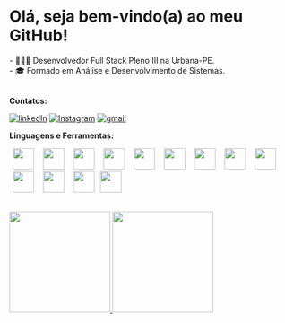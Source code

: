 <div>
	<h1><b>Olá, seja bem-vindo(a) ao meu GitHub!</b></h1>
	- 👨🏽‍💻 Desenvolvedor Full Stack Pleno III na Urbana-PE. <br>
	- 🎓 Formado em Análise e Desenvolvimento de Sistemas. <br>
</div>

<br>

<p><b>Contatos:</b></p> 

<p >
	<a href="https://www.linkedin.com/in/eduardoconceicao90/"><img src="https://user-images.githubusercontent.com/71357905/218304641-14f7d622-e44c-4d0f-9100-dec209c440f2.png" alt="linkedIn"/></a>
	<a href="https://www.instagram.com/_eduardoconceicao90/"><img src="https://img.icons8.com/bubbles/50/000000/instagram.png" alt="Instagram"/></a>
	<a href="mailto:contato@eduardosaconceicao@gmail.com"><img src="https://user-images.githubusercontent.com/71357905/218303896-5f9fd48f-9155-47a9-bfea-4b4ca5e14c4c.png" alt="gmail"/></a>
	<!-- <a href="https://wa.me/558198378"><img src="https://user-images.githubusercontent.com/71357905/218304605-c8fdbd1c-465d-4fbe-99de-601a16dbdbe5.png" alt="whatsapp"/></a> -->
</p>

<p><b>Linguagens e Ferramentas:</b></p> 

<p >
	<img src="https://cdn.jsdelivr.net/gh/devicons/devicon/icons/java/java-original.svg" width="38" height="38" hspace="6px"/>
	<img src="https://cdn.jsdelivr.net/gh/devicons/devicon/icons/spring/spring-original.svg" width="38" height="38" hspace="6px"/>
	<img src="https://user-images.githubusercontent.com/71357905/220776831-4414090c-e990-4268-a955-4dd4aad58d76.png" width="38" height="38" hspace="6px"/>
	<img src="https://cdn.jsdelivr.net/gh/devicons/devicon/icons/ionic/ionic-original.svg" width="38" height="38" hspace="6px"/> 
	<img src="https://www.techasoft.com/debug/img/oracle.png" width="38" height="38" hspace="6px"/>
	<img src="https://cdn.jsdelivr.net/gh/devicons/devicon/icons/typescript/typescript-original.svg" width="38" height="38" hspace="6px"/>
	<img src="https://cdn.jsdelivr.net/gh/devicons/devicon/icons/javascript/javascript-original.svg" width="38" height="38" hspace="6px"/>
	<img src="https://cdn.jsdelivr.net/gh/devicons/devicon/icons/html5/html5-original-wordmark.svg" width="38" height="38" hspace="6px"/>
	<img src="https://cdn.jsdelivr.net/gh/devicons/devicon/icons/css3/css3-original-wordmark.svg" width="38" height="38" hspace="6px"/>
	<img src="https://cdn.jsdelivr.net/gh/devicons/devicon/icons/git/git-original.svg" width="38" height="38" hspace="6px"/>
	<img src="https://cdn.jsdelivr.net/gh/devicons/devicon/icons/postman/postman-original.svg" width="38" height="38" hspace="6px"/>
	<img src="https://cdn.jsdelivr.net/gh/devicons/devicon/icons/rabbitmq/rabbitmq-original.svg" width="38" height="38" hspace="6px"/>
	<img src="https://static-00.iconduck.com/assets.00/docker-icon-2048x2048-5mc7mvtn.png" width="38" height="38"/>	
</p>

<br>

<div>
	<a href="https://github.com/eduardoconceicao90">
	<img height="180em" src="https://github-readme-stats.vercel.app/api/top-langs/?username=eduardoconceicao90&layout=compact&langs_count=7&theme=dracula"/>
	<img height="180em" src="https://github-readme-stats.vercel.app/api?username=eduardoconceicao90&show_icons=true&theme=dracula&include_all_commits=true&count_private=true"/>
</div>
